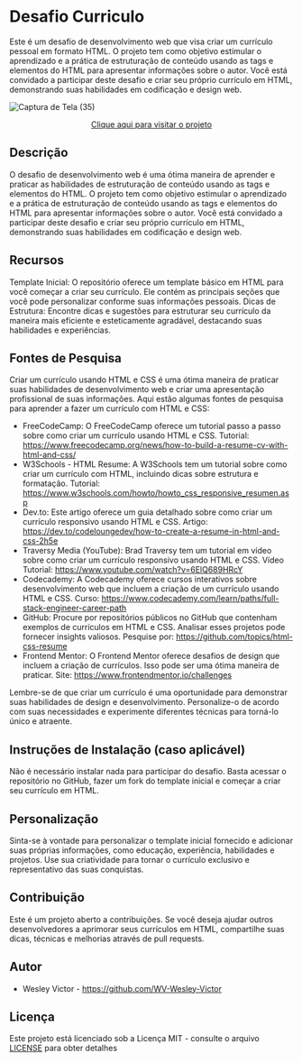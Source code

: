 # Desafio Curriculo
 Este é um desafio de desenvolvimento web que visa criar um currículo pessoal em formato HTML. O projeto tem como objetivo estimular o aprendizado e a prática de estruturação de conteúdo usando as tags e elementos do HTML para apresentar informações sobre o autor. Você está convidado a participar deste desafio e criar seu próprio currículo em HTML, demonstrando suas habilidades em codificação e design web.
 
![Captura de Tela (35)](https://github.com/WV-Wesley-Victor/Desafio-Curriculo/assets/137107062/a7acdbc6-f971-4bef-9c70-e2d0f3cc8934)
<p align="center">
  <a href="https://wv-wesley-victor.github.io/Desafio-Curriculo/" target="_blank">Clique aqui para visitar o projeto</a>
</p>

## Descrição
O desafio de desenvolvimento web é uma ótima maneira de aprender e praticar as habilidades de estruturação de conteúdo usando as tags e elementos do HTML. O projeto tem como objetivo estimular o aprendizado e a prática de estruturação de conteúdo usando as tags e elementos do HTML para apresentar informações sobre o autor. Você está convidado a participar deste desafio e criar seu próprio currículo em HTML, demonstrando suas habilidades em codificação e design web.

## Recursos
Template Inicial: O repositório oferece um template básico em HTML para você começar a criar seu currículo. Ele contém as principais seções que você pode personalizar conforme suas informações pessoais.
Dicas de Estrutura: Encontre dicas e sugestões para estruturar seu currículo da maneira mais eficiente e esteticamente agradável, destacando suas habilidades e experiências.

## Fontes de Pesquisa
Criar um currículo usando HTML e CSS é uma ótima maneira de praticar suas habilidades de desenvolvimento web e criar uma apresentação profissional de suas informações. Aqui estão algumas fontes de pesquisa para aprender a fazer um currículo com HTML e CSS:

* FreeCodeCamp: O FreeCodeCamp oferece um tutorial passo a passo sobre como criar um currículo usando HTML e CSS.
Tutorial: https://www.freecodecamp.org/news/how-to-build-a-resume-cv-with-html-and-css/
* W3Schools - HTML Resume: A W3Schools tem um tutorial sobre como criar um currículo com HTML, incluindo dicas sobre estrutura e formatação.
Tutorial: https://www.w3schools.com/howto/howto_css_responsive_resumen.asp
* Dev.to: Este artigo oferece um guia detalhado sobre como criar um currículo responsivo usando HTML e CSS.
Artigo: https://dev.to/codeloungedev/how-to-create-a-resume-in-html-and-css-2h5e
* Traversy Media (YouTube): Brad Traversy tem um tutorial em vídeo sobre como criar um currículo responsivo usando HTML e CSS.
Vídeo Tutorial: https://www.youtube.com/watch?v=6ElQ689HRcY
* Codecademy: A Codecademy oferece cursos interativos sobre desenvolvimento web que incluem a criação de um currículo usando HTML e CSS.
Curso: https://www.codecademy.com/learn/paths/full-stack-engineer-career-path
* GitHub: Procure por repositórios públicos no GitHub que contenham exemplos de currículos em HTML e CSS. Analisar esses projetos pode fornecer insights valiosos.
Pesquise por: https://github.com/topics/html-css-resume
* Frontend Mentor: O Frontend Mentor oferece desafios de design que incluem a criação de currículos. Isso pode ser uma ótima maneira de praticar.
Site: https://www.frontendmentor.io/challenges

Lembre-se de que criar um currículo é uma oportunidade para demonstrar suas habilidades de design e desenvolvimento. Personalize-o de acordo com suas necessidades e experimente diferentes técnicas para torná-lo único e atraente.

## Instruções de Instalação (caso aplicável)
Não é necessário instalar nada para participar do desafio. Basta acessar o repositório no GitHub, fazer um fork do template inicial e começar a criar seu currículo em HTML.

## Personalização
Sinta-se à vontade para personalizar o template inicial fornecido e adicionar suas próprias informações, como educação, experiência, habilidades e projetos. Use sua criatividade para tornar o currículo exclusivo e representativo das suas conquistas.

## Contribuição
Este é um projeto aberto a contribuições. Se você deseja ajudar outros desenvolvedores a aprimorar seus currículos em HTML, compartilhe suas dicas, técnicas e melhorias através de pull requests.

## Autor
* Wesley Victor - https://github.com/WV-Wesley-Victor

## Licença
Este projeto está licenciado sob a Licença MIT - consulte o arquivo [LICENSE](LICENSE)  para obter detalhes
